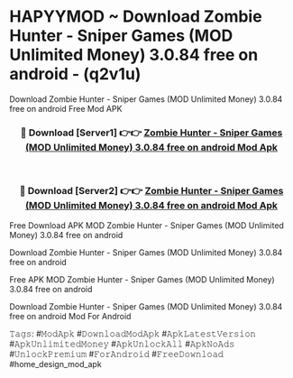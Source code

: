 # HAPYYMOD ~ Download Zombie Hunter - Sniper Games (MOD Unlimited Money) 3.0.84 free on android - (q2v1u)
Download Zombie Hunter - Sniper Games (MOD Unlimited Money) 3.0.84 free on android Free Mod APK

<div align="center">
<h3>🔴 Download [Server1] 👉👉 <a href="https://apk-comot.site?title=Zombie_Hunter_-_Sniper_Games_(MOD_Unlimited_Money)_3.0.84_free_on_android">Zombie Hunter - Sniper Games (MOD Unlimited Money) 3.0.84 free on android Mod Apk</a></h3><br>

<h3>🔴 Download [Server2] 👉👉 <a href="https://apk-comot.site?title=Zombie_Hunter_-_Sniper_Games_(MOD_Unlimited_Money)_3.0.84_free_on_android">Zombie Hunter - Sniper Games (MOD Unlimited Money) 3.0.84 free on android Mod Apk</a></h3>
</div>


Free Download APK MOD Zombie Hunter - Sniper Games (MOD Unlimited Money) 3.0.84 free on android

Download Zombie Hunter - Sniper Games (MOD Unlimited Money) 3.0.84 free on android 

Free APK MOD Zombie Hunter - Sniper Games (MOD Unlimited Money) 3.0.84 free on android 

Download Zombie Hunter - Sniper Games (MOD Unlimited Money) 3.0.84 free on android Mod For Android

𝚃𝚊𝚐𝚜: #𝙼𝚘𝚍𝙰𝚙𝚔 #𝙳𝚘𝚠𝚗𝚕𝚘𝚊𝚍𝙼𝚘𝚍𝙰𝚙𝚔 #𝙰𝚙𝚔𝙻𝚊𝚝𝚎𝚜𝚝𝚅𝚎𝚛𝚜𝚒𝚘𝚗 #𝙰𝚙𝚔𝚄𝚗𝚕𝚒𝚖𝚒𝚝𝚎𝚍𝙼𝚘𝚗𝚎𝚢 #𝙰𝚙𝚔𝚄𝚗𝚕𝚘𝚌𝚔𝙰𝚕𝚕 #𝙰𝚙𝚔𝙽𝚘𝙰𝚍𝚜 #𝚄𝚗𝚕𝚘𝚌𝚔𝙿𝚛𝚎𝚖𝚒𝚞𝚖 #𝙵𝚘𝚛𝙰𝚗𝚍𝚛𝚘𝚒𝚍 #𝙵𝚛𝚎𝚎𝙳𝚘𝚠𝚗𝚕𝚘𝚊𝚍 #home_design_mod_apk